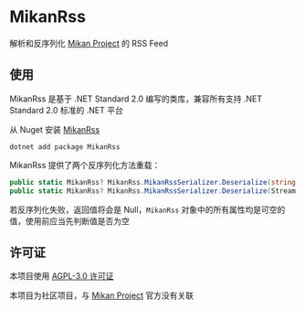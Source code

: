 # MikanRss

解析和反序列化 [Mikan Project](https://mikanani.me/) 的 RSS Feed

## 使用

MikanRss 是基于 .NET Standard 2.0 编写的类库，兼容所有支持 .NET Standard 2.0 标准的 .NET 平台

从 Nuget 安装 [MikanRss](https://www.nuget.org/packages/MikanRss)

``` shell
dotnet add package MikanRss
```

MikanRss 提供了两个反序列化方法重载：

```csharp
public static MikanRss? MikanRss.MikanRssSerializer.Deserialize(string xml);
public static MikanRss? MikanRss.MikanRssSerializer.Deserialize(Stream stream);
```

若反序列化失败，返回值将会是 Null，`MikanRss` 对象中的所有属性均是可空的值，使用前应当先判断值是否为空

## 许可证

本项目使用 [AGPL-3.0 许可证](./LICENSE)

本项目为社区项目，与 [Mikan Project](https://mikanani.me/) 官方没有关联
